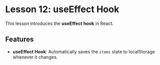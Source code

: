 # Lesson 12: useEffect Hook

This lesson introduces the **useEffect hook** in React.

## Features

- **useEffect Hook**: Automatically saves the `items` state to localStorage whenever it changes.